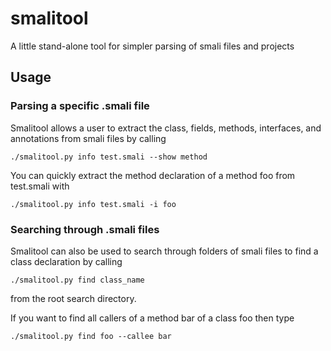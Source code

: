 # smalitool
A little stand-alone tool for simpler parsing of smali files and projects

## Usage

### Parsing a specific .smali file

Smalitool allows a user to extract the class, fields, methods, interfaces, and annotations from smali files by calling

    ./smalitool.py info test.smali --show method

You can quickly extract the method declaration of a method foo from test.smali with 

    ./smalitool.py info test.smali -i foo

### Searching through .smali files
Smalitool can also be used to search through folders of smali files to find a class declaration by calling

    ./smalitool.py find class_name

from the root search directory.

If you want to find all callers of a method bar of a class foo then type

    ./smalitool.py find foo --callee bar
